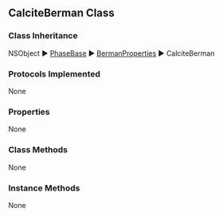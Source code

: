 ## CalciteBerman Class  
### Class Inheritance  
NSObject ▶️ [PhaseBase](PhaseBase.html) ▶️ [BermanProperties](BermanProperties.html) ▶️ CalciteBerman  

### Protocols Implemented  
None  

### Properties  
None 

### Class Methods  
None  

### Instance Methods  
None